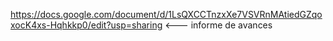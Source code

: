 https://docs.google.com/document/d/1LsQXCCTnzxXe7VSVRnMAtiedGZqoxocK4xs-Hqhkkp0/edit?usp=sharing <--- informe de avances
